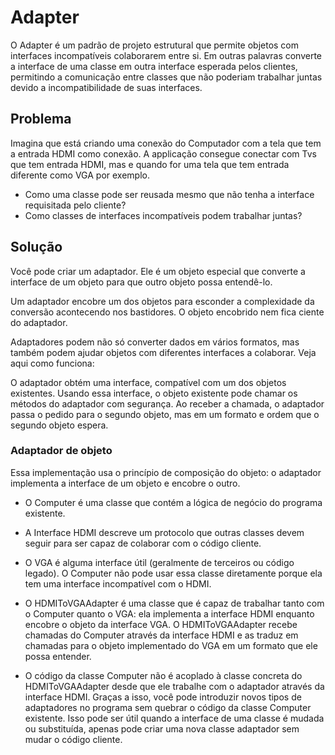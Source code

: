 # Adapter

O Adapter é um padrão de projeto estrutural que permite objetos com interfaces incompatíveis colaborarem entre si. Em outras palavras converte a interface de uma classe em outra interface esperada pelos clientes, permitindo a comunicação entre classes que não poderiam trabalhar juntas devido a incompatibilidade de suas interfaces.

## Problema

Imagina que está criando uma conexão do Computador com a tela que tem a entrada HDMI como conexão. A applicação consegue conectar com Tvs que tem entrada HDMI, mas e quando for uma tela que tem entrada diferente como VGA por exemplo.

- Como uma classe pode ser reusada mesmo que não tenha a interface requisitada pelo cliente?
- Como classes de interfaces incompatíveis podem trabalhar juntas?

## Solução

Você pode criar um adaptador. Ele é um objeto especial que converte a interface de um objeto para que outro objeto possa entendê-lo.

Um adaptador encobre um dos objetos para esconder a complexidade da conversão acontecendo nos bastidores. O objeto encobrido nem fica ciente do adaptador.

Adaptadores podem não só converter dados em vários formatos, mas também podem ajudar objetos com diferentes interfaces a colaborar. Veja aqui como funciona:

O adaptador obtém uma interface, compatível com um dos objetos existentes.
Usando essa interface, o objeto existente pode chamar os métodos do adaptador com segurança.
Ao receber a chamada, o adaptador passa o pedido para o segundo objeto, mas em um formato e ordem que o segundo objeto espera.

### Adaptador de objeto

Essa implementação usa o princípio de composição do objeto: o adaptador implementa a interface de um objeto e encobre o outro.

- O Computer é uma classe que contém a lógica de negócio do programa existente.

- A Interface HDMI descreve um protocolo que outras classes devem seguir para ser capaz de colaborar com o código cliente.

- O VGA é alguma interface útil (geralmente de terceiros ou código legado). O Computer não pode usar essa classe diretamente porque ela tem uma interface incompatível com o HDMI.

- O HDMIToVGAAdapter é uma classe que é capaz de trabalhar tanto com o Computer quanto o VGA: ela implementa a interface HDMI enquanto encobre o objeto da interface VGA. O HDMIToVGAAdapter recebe chamadas do Computer através da interface HDMI e as traduz em chamadas para o objeto implementado do VGA em um formato que ele possa entender.

- O código da classe Computer não é acoplado à classe concreta do HDMIToVGAAdapter desde que ele trabalhe com o adaptador através da interface HDMI. Graças a isso, você pode introduzir novos tipos de adaptadores no programa sem quebrar o código da classe Computer existente. Isso pode ser útil quando a interface de uma classe é mudada ou substituída, apenas pode criar uma nova classe adaptador sem mudar o código cliente.
